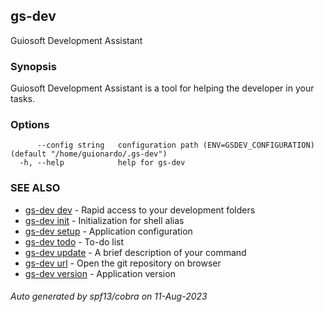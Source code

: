 ## gs-dev

Guiosoft Development Assistant

### Synopsis

Guiosoft Development Assistant is a tool for helping
the developer in your tasks.

### Options

```
      --config string   configuration path (ENV=GSDEV_CONFIGURATION) (default "/home/guionardo/.gs-dev")
  -h, --help            help for gs-dev
```

### SEE ALSO

* [gs-dev dev](gs-dev_dev.md)	 - Rapid access to your development folders
* [gs-dev init](gs-dev_init.md)	 - Initialization for shell alias
* [gs-dev setup](gs-dev_setup.md)	 - Application configuration
* [gs-dev todo](gs-dev_todo.md)	 - To-do list
* [gs-dev update](gs-dev_update.md)	 - A brief description of your command
* [gs-dev url](gs-dev_url.md)	 - Open the git repository on browser
* [gs-dev version](gs-dev_version.md)	 - Application version

###### Auto generated by spf13/cobra on 11-Aug-2023
